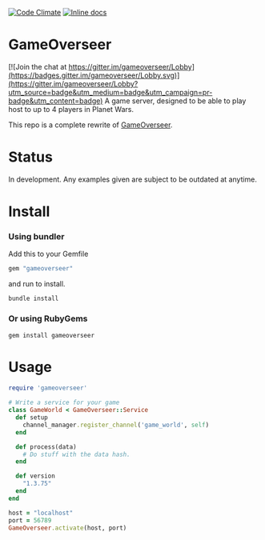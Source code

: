 [![Code Climate](https://codeclimate.com/github/cyberarm/rewrite-gameoverseer/badges/gpa.svg)](https://codeclimate.com/github/cyberarm/rewrite-gameoverseer)
[![Inline docs](http://inch-ci.org/github/cyberarm/rewrite-gameoverseer.svg?branch=master)](http://inch-ci.org/github/cyberarm/rewrite-gameoverseer)

# GameOverseer

[![Join the chat at https://gitter.im/gameoverseer/Lobby](https://badges.gitter.im/gameoverseer/Lobby.svg)](https://gitter.im/gameoverseer/Lobby?utm_source=badge&utm_medium=badge&utm_campaign=pr-badge&utm_content=badge)
A game server, designed to be able to play host to up to 4 players in Planet Wars.

This repo is a complete rewrite of  [GameOverseer](https://github.com/cyberarm/gameoverseer).

# Status
In development.
Any examples given are subject to be outdated at anytime.

# Install
### Using bundler
Add this to your Gemfile
``` ruby
gem "gameoverseer"
```
and run to install.
```
bundle install
```

### Or using RubyGems
```
gem install gameoverseer
```

# Usage
``` ruby
require 'gameoverseer'

# Write a service for your game
class GameWorld < GameOverseer::Service
  def setup
    channel_manager.register_channel('game_world', self)
  end

  def process(data)
    # Do stuff with the data hash.
  end

  def version
    "1.3.75"
  end
end

host = "localhost"
port = 56789
GameOverseer.activate(host, port)
```
